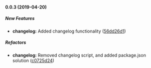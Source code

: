 #### 0.0.3 (2019-04-20)

##### New Features

* **changelog:**  Added changelog functionality ([56dd26d1](https://github.com/formaal/principles/commit/56dd26d1f214044fde40090d9f7d0bb38b46a92c))

##### Refactors

* **changelog:**  Removed changelog script, and added package.json solution ([c0725d24](https://github.com/formaal/principles/commit/c0725d2432699bf6ad69650add42f76e8f98073a))


